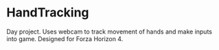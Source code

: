 # HandTracking
Day project. Uses webcam to track movement of hands and make inputs into game. Designed for Forza Horizon 4.
